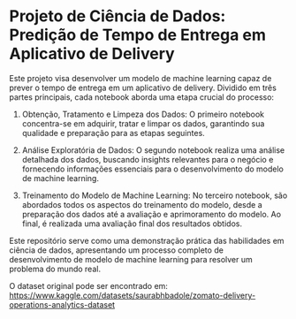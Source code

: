 # Projeto de Ciência de Dados: Predição de Tempo de Entrega em Aplicativo de Delivery

Este projeto visa desenvolver um modelo de machine learning capaz de prever o tempo de entrega em um aplicativo de delivery. Dividido em três partes principais, cada notebook aborda uma etapa crucial do processo:

1. Obtenção, Tratamento e Limpeza dos Dados: O primeiro notebook concentra-se em adquirir, tratar e limpar os dados, garantindo sua qualidade e preparação para as etapas seguintes.

2. Análise Exploratória de Dados: O segundo notebook realiza uma análise detalhada dos dados, buscando insights relevantes para o negócio e fornecendo informações essenciais para o desenvolvimento do modelo de machine learning.

3. Treinamento do Modelo de Machine Learning: No terceiro notebook, são abordados todos os aspectos do treinamento do modelo, desde a preparação dos dados até a avaliação e aprimoramento do modelo. Ao final, é realizada uma avaliação final dos resultados obtidos.

Este repositório serve como uma demonstração prática das habilidades em ciência de dados, apresentando um processo completo de desenvolvimento de modelo de machine learning para resolver um problema do mundo real.

O dataset original pode ser encontrado em: https://www.kaggle.com/datasets/saurabhbadole/zomato-delivery-operations-analytics-dataset
